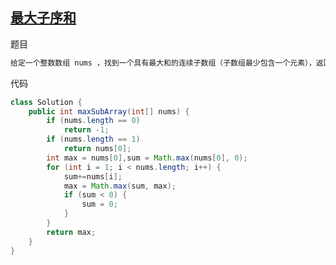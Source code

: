 ## [最大子序和](https://leetcode-cn.com/problems/maximum-subarray/)

题目

```txt
给定一个整数数组 nums ，找到一个具有最大和的连续子数组（子数组最少包含一个元素），返回其最大和。
```

代码

```java
class Solution {
    public int maxSubArray(int[] nums) {
        if (nums.length == 0)
            return -1;
        if (nums.length == 1)
            return nums[0];
        int max = nums[0],sum = Math.max(nums[0], 0);
        for (int i = 1; i < nums.length; i++) {
            sum+=nums[i];
            max = Math.max(sum, max);
            if (sum < 0) {
                sum = 0;
            }
        }
        return max;
    }
}
```

